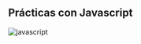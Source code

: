 ## Prácticas con Javascript
![javascript](https://user-images.githubusercontent.com/24881247/36348616-6a01dd66-1452-11e8-909e-29b5cf704869.png)